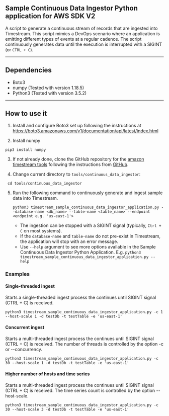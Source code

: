## Sample Continuous Data Ingestor Python application for AWS SDK V2

A script to generate a continuous stream of records that are ingested into Timestream. This script mimics a DevOps scenario where an application is emitting different types of events at a regular cadence. The script continuously generates data until the execution is interrupted with a SIGINT (or `CTRL + C`).

--- 
## Dependencies
- Boto3
- numpy (Tested with version 1.18.5)
- Python3 (Tested with version 3.5.2)

----
## How to use it

1. Install and configure Boto3 set up following the instructions at https://boto3.amazonaws.com/v1/documentation/api/latest/index.html

2. Install numpy 
```
pip3 install numpy
```

3. If not already done, clone the GitHub repository for the [amazon timestream tools](https://github.com/awslabs/amazon-timestream-tools) following the instructions from [GitHub](https://docs.github.com/en/free-pro-team@latest/github/creating-cloning-and-archiving-repositories/cloning-a-repository). 

4. Change current directory to `tools/continuous_data_ingestor`:
```
 cd tools/continuous_data_ingestor
```  

5. Run the following command to continuously generate and ingest sample data into Timestream. 
   
    ```    
    python3 timestream_sample_continuous_data_ingestor_application.py --database-name <db_name> --table-name <table_name> --endpoint <endpoint e.g. 'us-east-1'>
    ```
    
    - The ingestion can be stopped with a SIGINT signal (typically, `Ctrl + C` on most systems).
    - If the `database-name` and `table-name` do not pre-exist in Timestream, the application will stop with an error message.
    - Use `--help` argument to see more options available in the Sample Continuous Data Ingestor Python Application.
     E.g. ```python3 timestream_sample_continuous_data_ingestor_application.py --help```
    
### Examples
#### Single-threaded ingest
Starts a single-threaded ingest process the continues until SIGINT signal (CTRL + C) is received.
```
python3 timestream_sample_continuous_data_ingestor_application.py -c 1 --host-scale 1 -d testDb -t testTable -e 'us-east-1'
```

#### Concurrent ingest

Starts a multi-threaded ingest process the continues until SIGINT signal (CTRL + C) is received. The number of threads is controlled by the option -c or --concurrency.
```
python3 timestream_sample_continuous_data_ingestor_application.py -c 30 --host-scale 1 -d testDb -t testTable -e 'us-east-1'
```

#### Higher number of hosts and time series

Starts a multi-threaded ingest process the continues until SIGINT signal (CTRL + C) is received. The time series count is controlled by the option --host-scale.

```
python3 timestream_sample_continuous_data_ingestor_application.py -c 30 --host-scale 3 -d testDb -t testTable -e 'us-east-1'
```





